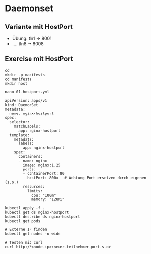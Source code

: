 # Daemonset 

## Variante mit HostPort 

  * Übung: tln1 -> 8001
  * ....   tln8 -> 8008

## Exercise mit HostPort 


```
cd
mkdir -p manifests
cd manifests
mkdir host
```

```
nano 01-hostport.yml
```

```
apiVersion: apps/v1
kind: DaemonSet
metadata:
  name: nginx-hostport
spec:
  selector:
    matchLabels:
      app: nginx-hostport
  template:
    metadata:
      labels:
        app: nginx-hostport
    spec:
      containers:
      - name: nginx
        image: nginx:1.25
        ports:
        - containerPort: 80
          hostPort: 800x   # Achtung Port ersetzen durch eigenen (s.o.)
        resources:
          limits:
            cpu: "100m"
            memory: "128Mi"
```

```
kubectl apply -f .
kubectl get ds nginx-hostport
kubectl describe ds nginx-hostport
kubectl get pods
```

```
# Externe IP finden
kubectl get nodes -o wide 

# Testen mit curl
curl http://<node-ip>:<euer-teilnehmer-port-s-o>
```
